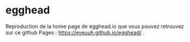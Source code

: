 # egghead

Reproduction de la home page de egghead.io que vous pouvez retrouvez sur ce github Pages : https://eveuuh.github.io/egghead/ .
